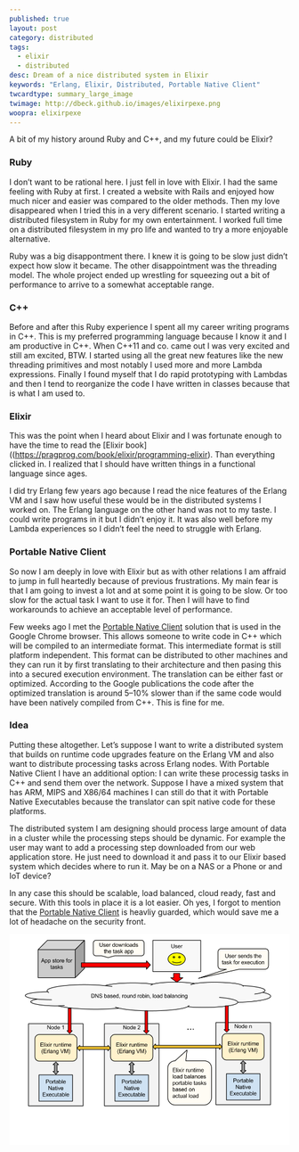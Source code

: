 ```yaml
---
published: true
layout: post
category: distributed
tags: 
  - elixir
  - distributed
desc: Dream of a nice distributed system in Elixir
keywords: "Erlang, Elixir, Distributed, Portable Native Client"
twcardtype: summary_large_image 
twimage: http://dbeck.github.io/images/elixirpexe.png
woopra: elixirpexe
---
```


A bit of my history around Ruby and C++, and my future could be Elixir?

### Ruby
I don’t want to be rational here. I just fell in love with Elixir. I had the same feeling with Ruby at first. I created a website with Rails and enjoyed how much nicer and easier was compared to the older methods. Then my love disappeared when I tried this in a very different scenario. I started writing a distributed filesystem in Ruby for my own entertainment. I worked full time on a distributed filesystem in my pro life and wanted to try a more enjoyable alternative.

Ruby was a big disappontment there. I knew it is going to be slow just didn’t expect how slow it became. The other disappointment was the threading model. The whole project ended up wrestling for squeezing out a bit of performance to arrive to a somewhat acceptable range.

### C++
Before and after this Ruby experience I spent all my career writing programs in C++. This is my preferred programming language because I know it and I am productive in C++. When C++11 and co. came out I was very excited and still am excited, BTW. I started using all the great new features like the new threading primitives and most notably I used more and more Lambda expressions. Finally I found myself that I do rapid prototyping with Lambdas and then I tend to reorganize the code I have written in classes because that is what I am used to.

### Elixir
This was the point when I heard about Elixir and I was fortunate enough to have the time to read the [Elixir book]((https://pragprog.com/book/elixir/programming-elixir). Than everything clicked in. I realized that I should have written things in a functional language since ages.

I did try Erlang few years ago because I read the nice features of the Erlang VM and I saw how useful these would be in the distributed systems I worked on. The Erlang language on the other hand was not to my taste. I could write programs in it but I didn’t enjoy it. It was also well before my Lambda experiences so I didn’t feel the need to struggle with Erlang.

### Portable Native Client 
So now I am deeply in love with Elixir but as with other relations I am affraid to jump in full heartedly because of previous frustrations. My main fear is that I am going to invest a lot and at some point it is going to be slow. Or too slow for the actual task I want to use it for. Then I will have to find workarounds to achieve an acceptable level of performance.

Few weeks ago I met the [Portable Native Client](https://www.chromium.org/nativeclient/pnacl/introduction-to-portable-native-client) solution that is used in the Google Chrome browser. This allows someone to write code in C++ which will be compiled to an intermediate format. This intermediate format is still platform independent. This format can be distributed to other machines and they can run it by first translating to their architecture and then pasing this into a secured execution environment. The translation can be either fast or optimized. According to the Google publications the code after the optimized translation is around 5–10% slower than if the same code would have been natively compiled from C++. This is fine for me.

### Idea
Putting these altogether. Let’s suppose I want to write a distributed system that builds on runtime code upgrades feature on the Erlang VM and also want to distribute processing tasks across Erlang nodes. With Portable Native Client I have an additional option: I can write these processig tasks in C++ and send them over the network. Suppose I have a mixed system that has ARM, MIPS and X86/64 machines I can still do that it with Portable Native Executables because the translator can spit native code for these platforms.

The distributed system I am designing should process large amount of data in a cluster while the processing steps should be dynamic. For example the user may want to add a processing step downloaded from our web application store. He just need to download it and pass it to our Elixir based system which decides where to run it. May be on a NAS or a Phone or and IoT device?

In any case this should be scalable, load balanced, cloud ready, fast and secure. With this tools in place it is a lot easier. Oh yes, I forgot to mention that the [Portable Native Client](https://www.chromium.org/nativeclient/pnacl/introduction-to-portable-native-client) is heavliy guarded, which would save me a lot of headache on the security front.

![Elixir and Portable Native Client](/images/elixirpexe.png "Elixir with Portable Native Client")

